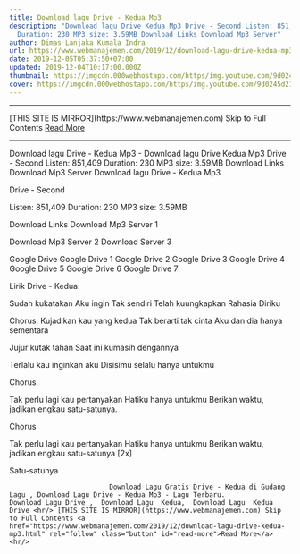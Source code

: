 ```yaml
---
title: Download lagu Drive - Kedua Mp3
description: "Download lagu Drive Kedua Mp3 Drive - Second Listen: 851,409
  Duration: 230 MP3 size: 3.59MB Download Links Download Mp3 Server"
author: Dimas Lanjaka Kumala Indra
url: https://www.webmanajemen.com/2019/12/download-lagu-drive-kedua-mp3.html
date: 2019-12-05T05:37:50+07:00
updated: 2019-12-04T10:17:00.000Z
thumbnail: https://imgcdn.000webhostapp.com/https/img.youtube.com/9d0245d21f3c4a7dbe2011c9203e2b02.jpeg
cover: https://imgcdn.000webhostapp.com/https/img.youtube.com/9d0245d21f3c4a7dbe2011c9203e2b02.jpeg
---
```


<hr/> [THIS SITE IS MIRROR](https://www.webmanajemen.com) Skip to Full Contents <a href="https://www.webmanajemen.com/2019/12/download-lagu-drive-kedua-mp3.html" rel="follow" class="button" id="read-more">Read More</a> <hr/> Download lagu Drive - Kedua Mp3 - Download lagu Drive Kedua Mp3 Drive - Second Listen: 851,409 Duration: 230 MP3 size: 3.59MB Download Links Download Mp3 Server Download lagu Drive - Kedua Mp3

  Drive - Second 

  Listen: 851,409 
  Duration: 230 
  MP3 size: 3.59MB 

  Download Links 
  Download Mp3 Server 1 

  Download Mp3 Server 2 
  Download Server 3 


  Google Drive   Google Drive 1 
  Google Drive 2 
  Google Drive 3 
  Google Drive 4 
  Google Drive 5 
  Google Drive 6 
  Google Drive 7 


                             
Lirik Drive - Kedua:
                             
Sudah kukatakan
  Aku ingin
  Tak sendiri
  Telah kuungkapkan
  Rahasia
  Diriku
  
  Chorus:
  Kujadikan kau yang kedua
  Tak berarti tak cinta
  Aku dan dia hanya sementara
  
  Jujur kutak tahan
  Saat ini kumasih dengannya
  
  Terlalu kau inginkan aku
  Disisimu selalu hanya untukmu
  
  Chorus
  
  Tak perlu lagi kau pertanyakan
  Hatiku hanya untukmu
  Berikan waktu, jadikan engkau satu-satunya.
  
  Chorus
  
  Tak perlu lagi kau pertanyakan
  Hatiku hanya untukmu
  Berikan waktu, jadikan engkau satu-satunya
  [2x]
  
  Satu-satunya                                 
                                 
                             Download Lagu Gratis Drive - Kedua di Gudang Lagu , Download Lagu Drive - Kedua Mp3 - Lagu Terbaru.                                                         Download Lagu Drive ,  Download Lagu  Kedua,  Download Lagu  Kedua Drive <hr/> [THIS SITE IS MIRROR](https://www.webmanajemen.com) Skip to Full Contents <a href="https://www.webmanajemen.com/2019/12/download-lagu-drive-kedua-mp3.html" rel="follow" class="button" id="read-more">Read More</a> <hr/>